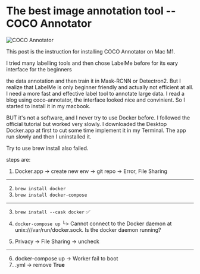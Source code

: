 # The best image annotation tool -- COCO Annotator

![COCO Annotator](https://camo.githubusercontent.com/69ce7a40db8bdee3e2a292950b5d84cd3f60cc8ac32bdce3316e40ca4130a71d/68747470733a2f2f692e696d6775722e636f6d2f414137496462512e706e67)

This post is the instruction for installing COCO Annotator on Mac M1.

I tried many labelling tools and then chose LabelMe before for its eary interface for the beginners 

the data annotation and then train it in Mask-RCNN or Detectron2.
But I realize that LabelMe is only beginner friendly and actually not efficient at all. 
I need a more fast and effective label tool to annotate large data.
I read a blog using coco-annotator, the interface looked nice and convinient. 
So I started to install it in my macbook.

BUT it's not a software, and I never try to use Docker before. 
I followed the official tutorial but worked very slowly.
I downloaded the Desktop Docker.app at first to cut some time implement it in my Terminal.
The app run slowly and then I uninstalled it. 

Try to use brew install also failed. 

steps are:
1. Docker.app -> create new env -> git repo -> Error, File Sharing
---------------------------------
2. `brew install docker`
3. `brew install docker-compose`
--------------------------------
3. `brew install --cask docker` ✅
4. `docker-compose up`
└> Cannot connect to the Docker daemon at unix:///var/run/docker.sock. Is the docker daemon running?

6. Privacy -> File Sharing -> uncheck
-------------------------------------
6. docker-compose up -> Worker fail to boot
7. .yml -> remove **True**

<!-- Updated on Aug 1, 2022 -->
